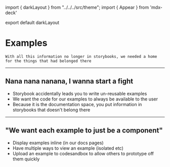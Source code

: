 import { darkLayout } from "../../../src/theme";
import { Appear } from 'mdx-deck'

export default darkLayout

# Examples

```notes
With all this information no longer in storybooks, we needed a home for the things that had belonged there
```
---
## Nana nana nanana, I wanna start a fight

<ul style={{ textAlign: 'left' }}>
    <Appear>
        <li>Storybook accidentally leads you to write un-reusable examples</li>
        <li>We want the code for our examples to always be available to the user</li>
        <li>Because it is the documentation space, you put information in storybooks that doesn't belong there</li>
    </Appear>
</ul>

---
"We want each example to just be a component"
---
- Display examples inline (in our docs pages)
- Have multiple ways to view an example (isolated etc)
- Upload an example to codesandbox to allow others to prototype off them quickly